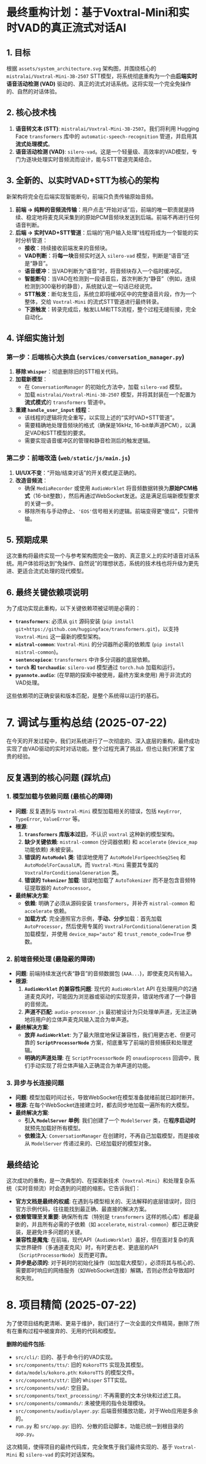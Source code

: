 # 最终重构计划：基于Voxtral-Mini和实时VAD的真正流式对话AI

## 1. 目标

根据 `assets/system_architecture.svg` 架构图，并围绕核心的 `mistralai/Voxtral-Mini-3B-2507` STT模型，将系统彻底重构为一个由**后端实时语音活动检测 (VAD)** 驱动的、真正的流式对话系统。这将实现一个完全免操作的、自然的对话体验。

## 2. 核心技术栈

1.  **语音转文本 (STT)**: `mistralai/Voxtral-Mini-3B-2507`。我们将利用 Hugging Face `transformers` 库中的 `automatic-speech-recognition` 管道，并启用其**流式处理模式**。
2.  **语音活动检测 (VAD)**: `silero-vad`。这是一个轻量级、高效率的VAD模型，专门为逐块处理实时音频流而设计，能与STT管道完美结合。

## 3. 全新的、以实时VAD+STT为核心的架构

新架构将完全在后端实现智能断句，前端只负责传输原始音频。

1.  **前端 -> 纯粹的音频流传输**：用户点击“开始对话”后，前端的唯一职责就是持续、稳定地将麦克风采集到的原始PCM音频块发送到后端。前端不再进行任何语音判断。
2.  **后端 -> 实时VAD+STT管道**：后端的“用户输入处理”线程将成为一个智能的实时分析管道：
    *   **接收**：持续接收前端发来的音频块。
    *   **VAD判断**：将**每一块**音频实时送入 `silero-vad` 模型，判断是“语音”还是“静音”。
    *   **语音缓冲**：当VAD判断为“语音”时，将音频块存入一个临时缓冲区。
    *   **智能断句**：当VAD在检测到一段语音后，首次判断为“静音”（例如，连续检测到300毫秒的静音），系统就认定一句话已经说完。
    *   **STT触发**：断句发生后，系统立即将缓冲区中的完整语音片段，作为一个整体，交给 `Voxtral-Mini` 的流式STT管道进行最终转录。
    *   **下游触发**：转录完成后，触发LLM和TTS流程，整个过程无缝衔接，完全自动化。

## 4. 详细实施计划

### 第一步：后端核心大换血 (`services/conversation_manager.py`)

1.  **移除 `Whisper`**：彻底删除旧的STT相关代码。
2.  **加载新模型**：
    *   在 `ConversationManager` 的初始化方法中，加载 `silero-vad` 模型。
    *   加载 `mistralai/Voxtral-Mini-3B-2507` 模型，并将其封装在一个配置为**流式模式**的 `transformers` 管道中。
3.  **重建 `handle_user_input` 线程**：
    *   该线程的逻辑将完全重写，以实现上述的“实时VAD+STT管道”。
    *   需要精确地处理音频块的格式（确保是16kHz, 16-bit单声道PCM），以满足VAD和STT模型的要求。
    *   需要实现语音缓冲区的管理和静音检测后的触发逻辑。

### 第二步：前端改造 (`web/static/js/main.js`)

1.  **UI/UX不变**：“开始/结束对话”的开关模式是正确的。
2.  **改造音频流**：
    *   确保 `MediaRecorder` 或使用 `AudioWorklet` 将音频数据转换为**原始PCM格式**（16-bit整数），然后再通过WebSocket发送。这是满足后端新模型要求的关键一步。
    *   移除所有与手动停止、`'EOS'`信号相关的逻辑。前端变得更“傻瓜”，只管传输。

## 5. 预期成果

这次重构将最终实现一个与参考架构图完全一致的、真正意义上的实时语音对话系统。用户体验将达到“免操作、自然说”的理想状态，系统的技术栈也将升级为更先进、更适合流式处理的现代模型。

## 6. 最终关键依赖项说明

为了成功实现此重构，以下关键依赖项被证明是必需的：

-   **`transformers`**: 必须从 `git` 源码安装 (`pip install git+https://github.com/huggingface/transformers.git`)，以支持 `Voxtral-Mini` 这一最新的模型架构。
-   **`mistral-common`**: `Voxtral-Mini` 的分词器所必需的依赖库 (`pip install mistral-common`)。
-   **`sentencepiece`**: `transformers` 中许多分词器的底层依赖。
-   **`torch` 和 `torchaudio`**: `silero-vad` 模型通过 `torch.hub` 加载和运行。
-   **`pyannote.audio`**: (在早期的探索中被使用，最终方案未使用) 用于非流式的VAD处理。

这些依赖项的正确安装和版本匹配，是整个系统得以运行的基石。

# 7. 调试与重构总结 (2025-07-22)

在今天的开发过程中，我们对系统进行了一次彻底的、深入底层的重构，最终成功实现了由VAD驱动的实时对话功能。整个过程充满了挑战，但也让我们积累了宝贵的经验。

## 反复遇到的核心问题 (踩坑点)

### 1. **模型加载与依赖问题 (最核心的障碍)**
   - **问题**: 反复遇到与 `Voxtral-Mini` 模型加载相关的错误，包括 `KeyError`, `TypeError`, `ValueError` 等。
   - **根源**:
     1.  **`transformers` 库版本过旧**，不认识 `voxtral` 这种新的模型架构。
     2.  **缺少关键依赖**: `mistral-common` (分词器依赖) 和 `accelerate` (`device_map`功能依赖) 未被安装。
     3.  **错误的 `AutoModel` 类**: 错误地使用了 `AutoModelForSpeechSeq2Seq` 和 `AutoModelForCausalLM`，而 `Voxtral-Mini` 需要其专属的 `VoxtralForConditionalGeneration` 类。
     4.  **错误的 `Tokenizer` 加载**: 错误地加载了 `AutoTokenizer` 而不是包含音频特征提取器的 `AutoProcessor`。
   - **最终解决方案**:
     - **依赖**: 明确了必须从源码安装 `transformers`，并补齐 `mistral-common` 和 `accelerate` 依赖。
     - **加载方式**: 完全遵照官方示例，**手动、分步**加载：首先加载 `AutoProcessor`，然后使用专属的 `VoxtralForConditionalGeneration` 类加载模型，并使用 `device_map="auto"` 和 `trust_remote_code=True` 参数。

### 2. **前端音频处理 (最隐蔽的障碍)**
   - **问题**: 前端持续发送代表“静音”的音频数据包 (`AAA...`)，即使麦克风有输入。
   - **根源**:
     1.  **`AudioWorklet` 的兼容性问题**: 现代的 `AudioWorklet` API 在处理用户的2通道麦克风时，可能因为浏览器或驱动的实现差异，错误地传递了一个静音的音频流。
     2.  **声道不匹配**: `audio-processor.js` 最初被设计为只处理单声道，无法正确地将用户的立体声麦克风输入混合为单声道。
   - **最终解决方案**:
     - **放弃 `AudioWorklet`**: 为了最大限度地保证兼容性，我们用更古老、但更可靠的 **`ScriptProcessorNode`** 方案，彻底重写了前端的音频捕获和处理逻辑。
     - **明确的声道处理**: 在 `ScriptProcessorNode` 的 `onaudioprocess` 回调中，我们手动实现了将立体声输入正确混合为单声道的功能。

### 3. **异步与长连接问题**
   - **问题**: 模型加载时间过长，导致WebSocket在模型准备就绪前就已超时断开。
   - **根源**: 在每个WebSocket连接建立时，都去同步地加载一遍所有的大模型。
   - **最终解决方案**:
     - **引入 `ModelServer` 单例**: 我们创建了一个 `ModelServer` 类，在**程序启动时**就预先加载好所有模型。
     - **依赖注入**: `ConversationManager` 在创建时，不再自己加载模型，而是接收从 `ModelServer` 传递过来的、已经加载好的模型对象。

## 最终结论

这次成功的重构，是一次典型的、在探索新技术（`Voxtral-Mini`）和处理复杂系统（实时音频流）时会遇到的问题的缩影。它告诉我们：
-   **官方文档是最终的权威**: 在遇到与模型相关的、无法解释的底层错误时，回归官方示例代码，往往能找到最正确、最直接的解决方案。
-   **依赖管理至关重要**: 确保所有库（特别是 `transformers` 这样的核心库）都是最新的，并且所有必需的子依赖（如 `accelerate`, `mistral-common`）都已正确安装，是避免许多问题的关键。
-   **兼容性是魔鬼**: 在前端，现代API（`AudioWorklet`）虽好，但在面对复杂的真实世界硬件（多通道麦克风）时，有时更古老、更底层的API（`ScriptProcessorNode`）反而更可靠。
-   **异步是必须的**: 对于耗时的初始化操作（如加载大模型），必须将其与核心的、需要即时响应的网络服务（如WebSocket连接）解耦，否则必然会导致超时和失败。

# 8. 项目精简 (2025-07-22)

为了使项目结构更清晰、更易于维护，我们进行了一次全面的文件精简，删除了所有在重构过程中被废弃的、无用的代码和模型。

**删除的组件包括**:
-   `src/cli/`: 旧的、基于命令行的VAD实现。
-   `src/components/tts/`: 旧的 `KokoroTTS` 实现及其模型。
-   `data/models/kokoro.pth`: `KokoroTTS` 的模型文件。
-   `src/components/stt/`: 旧的 `Whisper` STT实现。
-   `src/components/vad/`: 空目录。
-   `src/components/text_processing/`: 不再需要的文本分块和过滤工具。
-   `src/components/commands/`: 未被使用的指令处理模块。
-   `src/components/audio/player.py`: 后端音频播放功能，对于Web应用是多余的。
-   `run.py` 和 `src/app.py`: 旧的、分散的启动脚本，功能已统一到根目录的 `app.py`。

这次精简，使得项目的最终代码库，完全聚焦于我们最终实现的、基于 `Voxtral-Mini` 和 `silero-vad` 的实时对话架构。